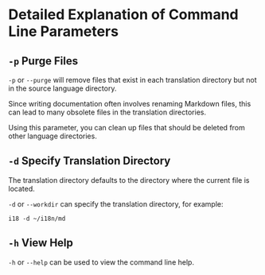 # Detailed Explanation of Command Line Parameters

## `-p` Purge Files

`-p` or `--purge` will remove files that exist in each translation directory but not in the source language directory.

Since writing documentation often involves renaming Markdown files, this can lead to many obsolete files in the translation directories.

Using this parameter, you can clean up files that should be deleted from other language directories.

## `-d` Specify Translation Directory

The translation directory defaults to the directory where the current file is located.

`-d` or `--workdir` can specify the translation directory, for example:

```
i18 -d ~/i18n/md
```

## `-h` View Help

`-h` or `--help` can be used to view the command line help.